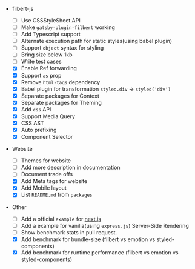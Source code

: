 - filbert-js

  - [ ] Use CSSStyleSheet API
  - [ ] Make `gatsby-plugin-filbert` working
  - [ ] Add Typescript support
  - [ ] Alternate execution path for static styles(using babel plugin)
  - [ ] Support `object` syntax for styling
  - [ ] Bring size below 1kb
  - [ ] Write test cases
  - [x] Enable Ref forwarding
  - [x] Support `as` prop
  - [x] Remove `html-tags` dependency
  - [x] Babel plugin for transformation `styled.div` -> `styled('div')`
  - [x] Separate packages for Context
  - [x] Separate packages for Theming
  - [x] Add `css` API
  - [x] Support Media Query
  - [x] CSS AST
  - [x] Auto prefixing
  - [x] Component Selector

- Website
  - [ ] Themes for website
  - [ ] Add more description in documentation
  - [ ] Document trade offs
  - [x] Add Meta tags for website
  - [x] Add Mobile layout
  - [x] List `README.md` from `packages`
- Other
  - [ ] Add a official `example` for [next.js](https://github.com/vercel/next.js)
  - [ ] Add a example for vanilla(using `express.js`) Server-Side Rendering
  - [ ] Show benchmark stats in pull request.
  - [x] Add benchmark for bundle-size (filbert vs emotion vs styled-components)
  - [x] Add benchmark for runtime performance (filbert vs emotion vs styled-components)
